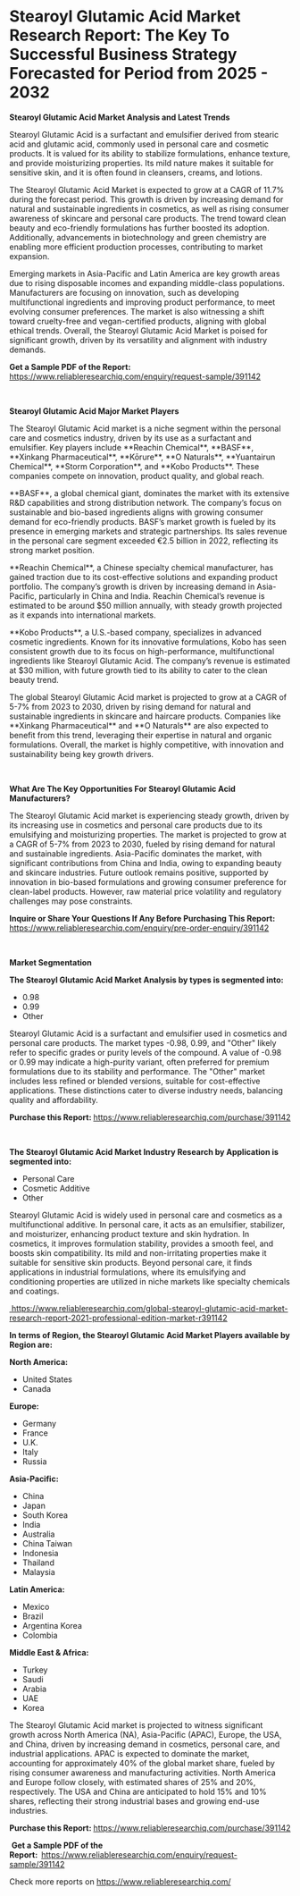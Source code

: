 <p><h1>Stearoyl Glutamic Acid Market Research Report: The Key To Successful Business Strategy Forecasted for Period from 2025 - 2032</h1></p><p><strong>Stearoyl Glutamic Acid Market Analysis and Latest Trends</strong></p>
<p><p>Stearoyl Glutamic Acid is a surfactant and emulsifier derived from stearic acid and glutamic acid, commonly used in personal care and cosmetic products. It is valued for its ability to stabilize formulations, enhance texture, and provide moisturizing properties. Its mild nature makes it suitable for sensitive skin, and it is often found in cleansers, creams, and lotions.</p><p>The Stearoyl Glutamic Acid Market is expected to grow at a CAGR of 11.7% during the forecast period. This growth is driven by increasing demand for natural and sustainable ingredients in cosmetics, as well as rising consumer awareness of skincare and personal care products. The trend toward clean beauty and eco-friendly formulations has further boosted its adoption. Additionally, advancements in biotechnology and green chemistry are enabling more efficient production processes, contributing to market expansion.</p><p>Emerging markets in Asia-Pacific and Latin America are key growth areas due to rising disposable incomes and expanding middle-class populations. Manufacturers are focusing on innovation, such as developing multifunctional ingredients and improving product performance, to meet evolving consumer preferences. The market is also witnessing a shift toward cruelty-free and vegan-certified products, aligning with global ethical trends. Overall, the Stearoyl Glutamic Acid Market is poised for significant growth, driven by its versatility and alignment with industry demands.</p></p>
<p><strong>Get a Sample PDF of the Report:&nbsp;</strong> <a href="https://www.reliableresearchiq.com/enquiry/request-sample/391142?utm_campaign=1088&utm_medium=2&utm_source=Github&utm_content=ia&utm_term=26012025&utm_id=stearoyl-glutamic-acid">https://www.reliableresearchiq.com/enquiry/request-sample/391142</a></p>
<p>&nbsp;</p>
<p><strong>Stearoyl Glutamic Acid Major Market Players</strong></p>
<p><p>The Stearoyl Glutamic Acid market is a niche segment within the personal care and cosmetics industry, driven by its use as a surfactant and emulsifier. Key players include **Reachin Chemical**, **BASF**, **Xinkang Pharmaceutical**, **Kōrure**, **O Naturals**, **Yuantairun Chemical**, **Storm Corporation**, and **Kobo Products**. These companies compete on innovation, product quality, and global reach.</p><p>**BASF**, a global chemical giant, dominates the market with its extensive R&D capabilities and strong distribution network. The company’s focus on sustainable and bio-based ingredients aligns with growing consumer demand for eco-friendly products. BASF’s market growth is fueled by its presence in emerging markets and strategic partnerships. Its sales revenue in the personal care segment exceeded €2.5 billion in 2022, reflecting its strong market position.</p><p>**Reachin Chemical**, a Chinese specialty chemical manufacturer, has gained traction due to its cost-effective solutions and expanding product portfolio. The company’s growth is driven by increasing demand in Asia-Pacific, particularly in China and India. Reachin Chemical’s revenue is estimated to be around $50 million annually, with steady growth projected as it expands into international markets.</p><p>**Kobo Products**, a U.S.-based company, specializes in advanced cosmetic ingredients. Known for its innovative formulations, Kobo has seen consistent growth due to its focus on high-performance, multifunctional ingredients like Stearoyl Glutamic Acid. The company’s revenue is estimated at $30 million, with future growth tied to its ability to cater to the clean beauty trend.</p><p>The global Stearoyl Glutamic Acid market is projected to grow at a CAGR of 5-7% from 2023 to 2030, driven by rising demand for natural and sustainable ingredients in skincare and haircare products. Companies like **Xinkang Pharmaceutical** and **O Naturals** are also expected to benefit from this trend, leveraging their expertise in natural and organic formulations. Overall, the market is highly competitive, with innovation and sustainability being key growth drivers.</p></p>
<p>&nbsp;</p>
<p><strong>What Are The Key Opportunities For Stearoyl Glutamic Acid Manufacturers?</strong></p>
<p><p>The Stearoyl Glutamic Acid market is experiencing steady growth, driven by its increasing use in cosmetics and personal care products due to its emulsifying and moisturizing properties. The market is projected to grow at a CAGR of 5-7% from 2023 to 2030, fueled by rising demand for natural and sustainable ingredients. Asia-Pacific dominates the market, with significant contributions from China and India, owing to expanding beauty and skincare industries. Future outlook remains positive, supported by innovation in bio-based formulations and growing consumer preference for clean-label products. However, raw material price volatility and regulatory challenges may pose constraints.</p></p>
<p><strong>Inquire or Share Your Questions If Any Before Purchasing This Report:</strong> <a href="https://www.reliableresearchiq.com/enquiry/pre-order-enquiry/391142?utm_campaign=1088&utm_medium=2&utm_source=Github&utm_content=ia&utm_term=26012025&utm_id=stearoyl-glutamic-acid">https://www.reliableresearchiq.com/enquiry/pre-order-enquiry/391142</a></p>
<p>&nbsp;</p>
<p><strong>Market Segmentation</strong></p>
<p><strong>The Stearoyl Glutamic Acid Market Analysis by types is segmented into:</strong></p>
<p><ul><li>0.98</li><li>0.99</li><li>Other</li></ul></p>
<p><p>Stearoyl Glutamic Acid is a surfactant and emulsifier used in cosmetics and personal care products. The market types -0.98, 0.99, and "Other" likely refer to specific grades or purity levels of the compound. A value of -0.98 or 0.99 may indicate a high-purity variant, often preferred for premium formulations due to its stability and performance. The "Other" market includes less refined or blended versions, suitable for cost-effective applications. These distinctions cater to diverse industry needs, balancing quality and affordability.</p></p>
<p><strong>Purchase this Report:&nbsp;</strong><a href="https://www.reliableresearchiq.com/purchase/391142?utm_campaign=1088&utm_medium=2&utm_source=Github&utm_content=ia&utm_term=26012025&utm_id=stearoyl-glutamic-acid">https://www.reliableresearchiq.com/purchase/391142</a></p>
<p>&nbsp;</p>
<p><strong>The Stearoyl Glutamic Acid Market Industry Research by Application is segmented into:</strong></p>
<p><ul><li>Personal Care</li><li>Cosmetic Additive</li><li>Other</li></ul></p>
<p><p>Stearoyl Glutamic Acid is widely used in personal care and cosmetics as a multifunctional additive. In personal care, it acts as an emulsifier, stabilizer, and moisturizer, enhancing product texture and skin hydration. In cosmetics, it improves formulation stability, provides a smooth feel, and boosts skin compatibility. Its mild and non-irritating properties make it suitable for sensitive skin products. Beyond personal care, it finds applications in industrial formulations, where its emulsifying and conditioning properties are utilized in niche markets like specialty chemicals and coatings.</p></p>
<p><a href="https://www.reliableresearchiq.com/global-stearoyl-glutamic-acid-market-research-report-2021-professional-edition-market-r391142?utm_campaign=1088&utm_medium=2&utm_source=Github&utm_content=ia&utm_term=26012025&utm_id=stearoyl-glutamic-acid">&nbsp;https://www.reliableresearchiq.com/global-stearoyl-glutamic-acid-market-research-report-2021-professional-edition-market-r391142</a></p>
<p><strong>In terms of Region, the Stearoyl Glutamic Acid Market Players available by Region are:</strong></p>
<p>
    <p> <strong> North America: </strong>
        <ul>
            <li>United States</li>
            <li>Canada</li>
        </ul>
        </p> 
    <p> <strong> Europe: </strong>
        <ul>
            <li>Germany</li>
            <li>France</li>
            <li>U.K.</li>
            <li>Italy</li>
            <li>Russia</li>
        </ul>
        </p> 
    <p> <strong> Asia-Pacific: </strong>
        <ul>
            <li>China</li>
            <li>Japan</li>
            <li>South Korea</li>
            <li>India</li>
            <li>Australia</li>
            <li>China Taiwan</li>
            <li>Indonesia</li>
            <li>Thailand</li>
            <li>Malaysia</li>
        </ul>
        </p> 
    <p> <strong> Latin America: </strong>
        <ul>
            <li>Mexico</li>
            <li>Brazil</li>
            <li>Argentina Korea</li>
            <li>Colombia</li>
        </ul>
        </p> 
    <p> <strong> Middle East & Africa: </strong>
        <ul>
            <li>Turkey</li>
            <li>Saudi</li>
            <li>Arabia</li>
            <li>UAE</li>
            <li>Korea</li>
        </ul>
    </p>
    </p>
<p><p>The Stearoyl Glutamic Acid market is projected to witness significant growth across North America (NA), Asia-Pacific (APAC), Europe, the USA, and China, driven by increasing demand in cosmetics, personal care, and industrial applications. APAC is expected to dominate the market, accounting for approximately 40% of the global market share, fueled by rising consumer awareness and manufacturing activities. North America and Europe follow closely, with estimated shares of 25% and 20%, respectively. The USA and China are anticipated to hold 15% and 10% shares, reflecting their strong industrial bases and growing end-use industries.</p></p>
<p><strong>Purchase this Report: </strong><a href="https://www.reliableresearchiq.com/purchase/391142?utm_campaign=1088&utm_medium=2&utm_source=Github&utm_content=ia&utm_term=26012025&utm_id=stearoyl-glutamic-acid">https://www.reliableresearchiq.com/purchase/391142</a></p>
<p>&nbsp;<strong>Get a Sample PDF of the Report:&nbsp;&nbsp;</strong><a href="https://www.reliableresearchiq.com/enquiry/request-sample/391142?utm_campaign=1088&utm_medium=2&utm_source=Github&utm_content=ia&utm_term=26012025&utm_id=stearoyl-glutamic-acid">https://www.reliableresearchiq.com/enquiry/request-sample/391142</a></p>
<p><strong></strong></p>
<p>Check more reports on <a href="https://www.reliableresearchiq.com/?utm_campaign=1088&utm_medium=2&utm_source=Github&utm_content=ia&utm_term=26012025&utm_id=stearoyl-glutamic-acid">https://www.reliableresearchiq.com/</a></p>